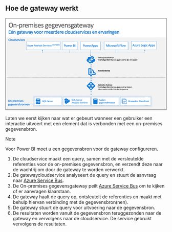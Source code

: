 ## <a name="how-the-gateway-works"></a>Hoe de gateway werkt
![On-prem-data-gateway-how-it-works](./media/gateway-onprem-how-it-works-include/on-prem-data-gateway-how-it-works.png)

Laten we eerst kijken naar wat er gebeurt wanneer een gebruiker een interactie uitvoert met een element dat is verbonden met een on-premises gegevensbron. 

> [!NOTE]
> Voor Power BI moet u een gegevensbron voor de gateway configureren.
> 
> 

1. De cloudservice maakt een query, samen met de versleutelde referenties voor de on-premises gegevensbron, en verzendt deze naar de wachtrij om door de gateway te worden verwerkt.
2. De gatewaycloudservice analyseert de query en stuurt de aanvraag naar [Azure Service Bus](https://azure.microsoft.com/documentation/services/service-bus/).
3. De On-premises gegevensgateway peilt [Azure Service Bus](https://azure.microsoft.com/documentation/services/service-bus/) om te kijken of er aanvragen klaarstaan.
4. De gateway haalt de query op, ontsleutelt de referenties en maakt met behulp hiervan verbinding met de gegevensbron(nen).
5. De gateway stuurt de query voor uitvoering naar de gegevensbron.
6. De resultaten worden vanuit de gegevensbron teruggezonden naar de gateway en vervolgens naar de cloudservice. De service gebruikt vervolgens de resultaten.

